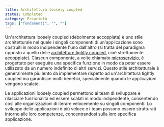 ```yaml
---
title: Architettura loosely coupled
status: Completed
category: Proprietà
tags: ["fondamenti", "", ""]
---
```


Un'architettura loosely coupled (debolmente accoppiata) è uno stile architetturale nel quale i singoli componenti di un'applicazione sono costruiti in modo indipendente l'uno dall'altro (si tratta del paradigma opposto a quello delle [architetture tightly coupled](/it/tightly-coupled-architectures/), cioè strettamente accoppiate).
Ciascun componente, a volte chiamato [microservizio](/it/microservices/), è progettato per eseguire una specifica funzione in modo da poter essere utilizzato da un numero indefinito di altri servizi.
Questo stile architetturale è generalmente più lento da implementare rispetto ad un'architettura tightly coupled ma garantisce molti benefici, specialmente quando le applicazioni vengono scalate.

Le applicazioni loosely coupled permettono ai team di sviluppare e rilasciare funzionalità ed essere scalati in modo indipendente, consentendo così alle organizzazioni di iterare velocemente su singoli componenti.
Lo sviluppo delle applicazioni è più veloce e i team possono essere strutturati intorno alle loro competenze, concentrandosi sulla loro specifica applicazione.
